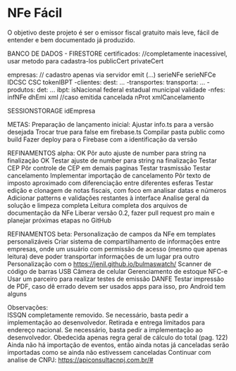 # NFe Fácil

O objetivo deste projeto é ser o emissor fiscal gratuito mais leve, fácil de entender e bem documentado já produzido.



BANCO DE DADOS - FIRESTORE
certificados: //completamente inacessivel, usar metodo para cadastra-los
publicCert
privateCert

empresas: // cadastro apenas via servidor
emit (...)
serieNFe
serieNFCe
IDCSC
CSC
tokenIBPT
-clientes:
  dest: ...
-transportes:
  transporta: ...
-produtos:
  det: ...
  ibpt:
    isNacional
    federal
    estadual
    municipal
    validade
-nfes:
  infNFe
  dhEmi
  xml
  //caso emitida
  cancelada
  nProt
  xmlCancelamento

SESSIONSTORAGE
idEmpresa

METAS:
Preparação de lançamento inicial:
  Ajustar info.ts para a versão desejada
  Trocar true para false em firebase.ts
  Compilar pasta public como build
  Fazer deploy para o Firebase com a identificação da versão

REFINAMENTOS alpha:
OK  Pôr auto ajuste de number para string na finalização
OK  Testar ajuste de number para string na finalização
    Testar CEP
    Pôr controle de CEP em demais paginas
    Testar trasmissão
    Testar cancelamento
    Implementar importação de cancelamento
    Pôr texto de imposto aproximado com diferenciação entre diferentes esferas
    Testar edição e clonagem de notas fiscais, com foco em analisar datas e números
    Adicionar patterns e validações restantes à interface
    Analise geral da solução e limpeza completa
    Leitura completa dos arquivos de documentação da NFe
    Liberar versão 0.2, fazer pull request pro main e planejar próximas etapas no GitHub

REFINAMENTOS beta:
    Personalização de campos da NFe em templates personalizáveis
    Criar sistema de compartilhamento de informações entre empresas, onde um usuário com permissão de acesso (mesmo que apenas leitura) deve poder transportar informações de um lugar pra outro
    Personalização com o https://jenil.github.io/bulmaswatch/
    Scanner de código de barras
      USB
      Câmera de celular
    Gerenciamento de estoque
    NFC-e
      Usar um parceiro para realizar testes de emissão
      DANFE
        Testar impressão de PDF, caso dê errado devem ser usados apps para isso, pro Android tem alguns

Observações:  
ISSQN completamente removido. Se necessário, basta pedir a implementação ao desenvolvedor.
Retirada e entrega limitados para endereço nacional. Se necessário, basta pedir a implementação ao desenvolvedor.
Obedecida apenas regra geral de cálculo do total (pag. 122)
Ainda não há importação de eventos, então ainda notas já canceladas serão importadas como se ainda não estivessem canceladas
Continuar com analise de CNPJ: https://apiconsultacnpj.com.br/#